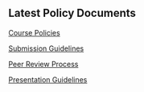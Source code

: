 
##  Latest Policy Documents

[Course Policies](course_policies)

[Submission Guidelines](submission_guidelines)

[Peer Review Process](peer_review)

[Presentation Guidelines](presentation_guidelines)
